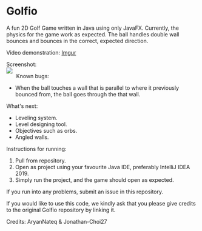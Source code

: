 # Golfio
A fun 2D Golf Game written in Java using only JavaFX.
Currently, the physics for the game work as expected. The ball handles double wall bounces and bounces in the correct, expected direction.

Video demonstration:
[Imgur](https://i.imgur.com/e90h4ug.mp4)

Screenshot:     
<img src="https://i.imgur.com/yGIJn7L.png"
     style="float: left; margin-right: 10px;"/>

Known bugs:
- When the ball touches a wall that is parallel to where it previously bounced from, the ball goes through the that wall. 

What's next:
- Leveling system.
- Level designing tool.
- Objectives such as orbs.
- Angled walls.

Instructions for running:
1) Pull from repository.
2) Open as project using your favourite Java IDE, preferably IntelliJ IDEA 2019.
3) Simply run the project, and the game should open as expected.


If you run into any problems, submit an issue in this repository.

If you would like to use this code, we kindly ask that you please give credits to the original Golfio repository by linking it.

Credits: 
AryanNateq & Jonathan-Choi27
